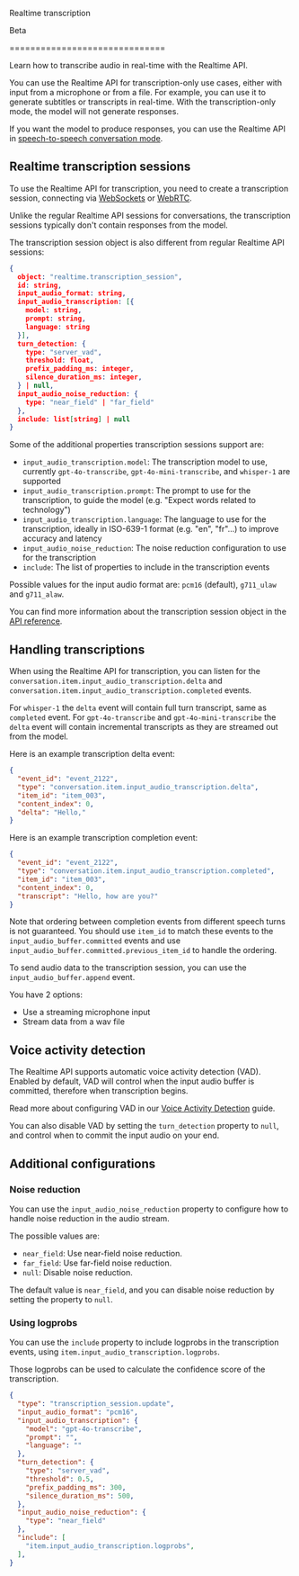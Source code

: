 Realtime transcription

Beta

==============================

Learn how to transcribe audio in real-time with the Realtime API.

You can use the Realtime API for transcription-only use cases, either with input from a microphone or from a file. For example, you can use it to generate subtitles or transcripts in real-time. With the transcription-only mode, the model will not generate responses.

If you want the model to produce responses, you can use the Realtime API in [speech-to-speech conversation mode](/docs/guides/realtime-conversations).

Realtime transcription sessions
-------------------------------

To use the Realtime API for transcription, you need to create a transcription session, connecting via [WebSockets](/docs/guides/realtime?use-case=transcription#connect-with-websockets) or [WebRTC](/docs/guides/realtime?use-case=transcription#connect-with-webrtc).

Unlike the regular Realtime API sessions for conversations, the transcription sessions typically don't contain responses from the model.

The transcription session object is also different from regular Realtime API sessions:

```json
{
  object: "realtime.transcription_session",
  id: string,
  input_audio_format: string,
  input_audio_transcription: [{
    model: string,
    prompt: string,
    language: string
  }],
  turn_detection: {
    type: "server_vad",
    threshold: float,
    prefix_padding_ms: integer,
    silence_duration_ms: integer,
  } | null,
  input_audio_noise_reduction: {
    type: "near_field" | "far_field"
  },
  include: list[string] | null
}
```

Some of the additional properties transcription sessions support are:

*   `input_audio_transcription.model`: The transcription model to use, currently `gpt-4o-transcribe`, `gpt-4o-mini-transcribe`, and `whisper-1` are supported
*   `input_audio_transcription.prompt`: The prompt to use for the transcription, to guide the model (e.g. "Expect words related to technology")
*   `input_audio_transcription.language`: The language to use for the transcription, ideally in ISO-639-1 format (e.g. "en", "fr"...) to improve accuracy and latency
*   `input_audio_noise_reduction`: The noise reduction configuration to use for the transcription
*   `include`: The list of properties to include in the transcription events

Possible values for the input audio format are: `pcm16` (default), `g711_ulaw` and `g711_alaw`.

You can find more information about the transcription session object in the [API reference](/docs/api-reference/realtime-sessions/transcription_session_object).

Handling transcriptions
-----------------------

When using the Realtime API for transcription, you can listen for the `conversation.item.input_audio_transcription.delta` and `conversation.item.input_audio_transcription.completed` events.

For `whisper-1` the `delta` event will contain full turn transcript, same as `completed` event. For `gpt-4o-transcribe` and `gpt-4o-mini-transcribe` the `delta` event will contain incremental transcripts as they are streamed out from the model.

Here is an example transcription delta event:

```json
{
  "event_id": "event_2122",
  "type": "conversation.item.input_audio_transcription.delta",
  "item_id": "item_003",
  "content_index": 0,
  "delta": "Hello,"
}
```

Here is an example transcription completion event:

```json
{
  "event_id": "event_2122",
  "type": "conversation.item.input_audio_transcription.completed",
  "item_id": "item_003",
  "content_index": 0,
  "transcript": "Hello, how are you?"
}
```

Note that ordering between completion events from different speech turns is not guaranteed. You should use `item_id` to match these events to the `input_audio_buffer.committed` events and use `input_audio_buffer.committed.previous_item_id` to handle the ordering.

To send audio data to the transcription session, you can use the `input_audio_buffer.append` event.

You have 2 options:

*   Use a streaming microphone input
*   Stream data from a wav file

Voice activity detection
------------------------

The Realtime API supports automatic voice activity detection (VAD). Enabled by default, VAD will control when the input audio buffer is committed, therefore when transcription begins.

Read more about configuring VAD in our [Voice Activity Detection](/docs/guides/realtime-vad) guide.

You can also disable VAD by setting the `turn_detection` property to `null`, and control when to commit the input audio on your end.

Additional configurations
-------------------------

### Noise reduction

You can use the `input_audio_noise_reduction` property to configure how to handle noise reduction in the audio stream.

The possible values are:

*   `near_field`: Use near-field noise reduction.
*   `far_field`: Use far-field noise reduction.
*   `null`: Disable noise reduction.

The default value is `near_field`, and you can disable noise reduction by setting the property to `null`.

### Using logprobs

You can use the `include` property to include logprobs in the transcription events, using `item.input_audio_transcription.logprobs`.

Those logprobs can be used to calculate the confidence score of the transcription.

```json
{
  "type": "transcription_session.update",
  "input_audio_format": "pcm16",
  "input_audio_transcription": {
    "model": "gpt-4o-transcribe",
    "prompt": "",
    "language": ""
  },
  "turn_detection": {
    "type": "server_vad",
    "threshold": 0.5,
    "prefix_padding_ms": 300,
    "silence_duration_ms": 500,
  },
  "input_audio_noise_reduction": {
    "type": "near_field"
  },
  "include": [ 
    "item.input_audio_transcription.logprobs",
  ],
}
```